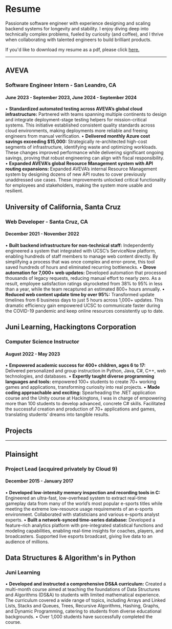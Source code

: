 # Resume

Passionate software engineer with experience designing and scaling backend systems for longevity and stability. I enjoy diving deep
into technically complex problems, fueled by curiosity (and coffee), and I thrive when collaborating with talented engineers to build
brilliant products.

If you'd like to download my resume as a pdf, please click [here.](Resume.pdf)

---
## AVEVA
### Software Engineer Intern - San Leandro, CA
#### June 2023 - September 2023, June 2024 - September 2024
• **Standardized automated testing across AVEVA’s global cloud infrastructure:** Partnered with teams spanning multiple continents
to design and integrate deployment-stage testing helpers for mission-critical systems. This initiative established consistent quality standards
across cloud environments, making deployments more reliable and freeing engineers from manual verification.
• **Delivered monthly Azure cost savings exceeding $15,000:** Strategically re-architected high-cost segments of infrastructure,
identifying waste and optimizing workloads. These changes improved performance while delivering significant ongoing savings, proving that
robust engineering can align with fiscal responsibility.
• **Expanded AVEVA’s global Resource Management system with API routing expansions:** Expanded AVEVA’s internal Resource
Management system by designing dozens of new API routes to cover previously unaddressed use cases. These improvements unlocked
critical functionality for employees and stakeholders, making the system more usable and resilient.

## University of California, Santa Cruz
### Web Developer - Santa Cruz, CA
#### December 2021 - November 2022
• **Built backend infrastructure for non-technical staff:** Independently engineered a system that integrated with UCSC’s ServiceNow
platform, enabling hundreds of staff members to manage web content directly. By simplifying a process that was once complex and
error-prone, this tool saved hundreds of hours and eliminated recurring bottlenecks.
• **Drove automation for 7,000+ web updates:** Developed automation that processed thousands of legacy requests, reducing manual
effort to nearly zero. As a result, employee satisfaction ratings skyrocketed from 38% to 95% in less than a year, while the team recaptured
an estimated 800+ hours annually.
• **Reduced web content update time by over 95%:** Transformed update timelines from 6 business days to just 5 hours across 1,000+
updates. This dramatic efficiency gain empowered UCSC to communicate faster during the COVID-19 pandemic and keep online resources
consistently up to date.

## Juni Learning, Hackingtons Corporation
### Computer Science Instructor
#### August 2022 - May 2023
• **Empowered academic success for 400+ children, ages 6 to 17:** Delivered personalized and group instruction in Python, Java, C#,
C++, web technologies, and databases.
• **Expertly taught diverse programming languages and tools:** empowered 100+ students to create 70+ working games and
applications, transforming curiosity into real projects.
• **Made coding approachable and exciting:** Spearheading the .NET application course and the Unity course at Hackingtons, I was in
charge of empowering more than 100 students to develop advanced, concrete C# skills. Facilitated the successful creation and production of
70+ applications and games, translating students’ dreams into tangible results.

## Projects

---

## Plainsight
### Project Lead (acquired privately by Cloud 9)
#### December 2015 - January 2017

• **Developed low-intensity memory inspection and recording tools in C:** Engineered an ultra-fast, low-overhead system to extract
real-time gameplay data from many of the world’s most popular e-sports titles while meeting the extreme low-resource usage requirements of
an e-sports environment. Collaborated with statisticians and various e-sports analyst experts.
• **Built a network-synced time-series database:** Developed a feature-rich analytics platform with pre-integrated statistical functions and
modeling capabilities, enabling real-time insights for coaches, players, and broadcasters. Supported live esports broadcast, giving live data to
an audience of millions.

## Data Structures & Algorithm's in Python
### Juni Learning
• **Developed and instructed a comprehensive DS&A curriculum:** Created a multi-month course aimed at teaching the foundations of
Data Structures and Algorithms (DS&A) to students with limited mathematical experience. The curriculum covered a wide range of topics,
including Arrays and Linked Lists, Stacks and Queues, Trees, Recursive Algorithms, Hashing, Graphs, and Dynamic Programming, catering
to students from diverse educational backgrounds.
• Over 1,000 students have successfully completed the course.
